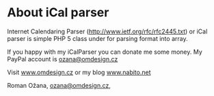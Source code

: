 # About iCal parser

Internet Calendaring Parser (http://www.ietf.org/rfc/rfc2445.txt) or iCal parser is simple PHP 5 class under for parsing format into array.

If you happy with my iCalParser you can donate me some money. My PayPal account is ozana@omdesign.cz

Visit www.omdesign.cz or my blog www.nabito.net

Roman Ožana, ozana@omdesign.cz,